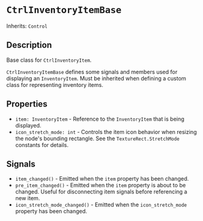 # `CtrlInventoryItemBase`

Inherits: `Control`

## Description

Base class for `CtrlInventoryItem`.

`CtrlInventoryItemBase` defines some signals and members used for displaying an `InventoryItem`. Must be inherited when defining a custom class for representing inventory items.

## Properties

* `item: InventoryItem` - Reference to the `InventoryItem` that is being displayed.
* `icon_stretch_mode: int` - Controls the item icon behavior when resizing the node's bounding rectangle. See the `TextureRect.StretchMode` constants for details.

## Signals

* `item_changed()` - Emitted when the `item` property has been changed.
* `pre_item_changed()` - Emitted when the `item` property is about to be changed. Useful for disconnecting item signals before referencing a new item.
* `icon_stretch_mode_changed()` - Emitted when the `icon_stretch_mode` property has been changed.


